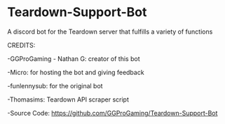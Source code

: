 # Teardown-Support-Bot
A discord bot for the Teardown server that fulfills a variety of functions

CREDITS:

-GGProGaming - Nathan G: creator of this bot

-Micro: for hosting the bot and giving feedback

-funlennysub: for the original bot

-Thomasims: Teardown API scraper script

-Source Code: https://github.com/GGProGaming/Teardown-Support-Bot
